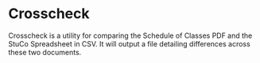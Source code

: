 # Crosscheck

Crosscheck is a utility for comparing the Schedule of Classes PDF and the StuCo
Spreadsheet in CSV. It will output a file detailing differences across these 
two documents.
